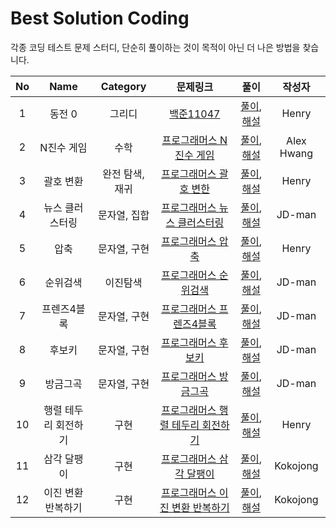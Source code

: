 # Best Solution Coding

각종 코딩 테스트 문제 스터디, 단순히 풀이하는 것이 목적이 아닌 더 나은 방법을 찾습니다.

|No|Name|Category|문제링크|풀이|작성자|
|:-:|:---:|:--------:|:------:|:--:|:-----:|
|1|동전 0|그리디|[백준11047](https://www.acmicpc.net/problem/11047)|[풀이](Solutions/BOJ/Greedy/BOJ11047.swift), [해설](https://blog.naver.com/raphaelra44/222546195826)|Henry|
|2|N진수 게임|수학|[프로그래머스 N진수 게임](https://programmers.co.kr/learn/courses/30/lessons/17687)|[풀이](Solutions/Programmers/Math/Ngame.swift), [해설](https://cksgh.tistory.com/entry/N%EC%A7%84%EC%88%98-%EA%B2%8C%EC%9E%84-Swift)|Alex Hwang|
|3|괄호 변환|완전 탐색, 재귀|[프로그래머스 괄호 변한](https://programmers.co.kr/learn/courses/30/lessons/60058)|[풀이](Solutions/Programmers/Recursive/BracketTranslate.swift), [해설](https://blog.naver.com/raphaelra44/222566491277)|Henry|
|4|뉴스 클러스터링|문자열, 집합|[프로그래머스 뉴스 클러스터링](https://programmers.co.kr/learn/courses/30/lessons/17677)|[풀이](Solutions/Programmers/Set/News/README.md), [해설](Solutions/Programmers/Set/News/README.md)|JD-man|
|5|압축|문자열, 구현|[프로그래머스 압축](https://programmers.co.kr/learn/courses/30/lessons/17684)|[풀이](Solutions/Programmers/String/Compress.swift), [해설](https://blog.naver.com/raphaelra44/222591530538)|Henry|
|6|순위검색|이진탐색|[프로그래머스 순위검색](https://programmers.co.kr/learn/courses/30/lessons/72412)|[풀이](Solutions/Programmers/BinarySearch/SearchRank.md), [해설](Solutions/Programmers/BinarySearch/SearchRank.md)|JD-man|
|7|프렌즈4블록|문자열, 구현|[프로그래머스 프렌즈4블록](https://programmers.co.kr/learn/courses/30/lessons/17679)|[풀이](Solutions/Programmers/Recursive/4Block.md), [해설](Solutions/Programmers/Recursive/4Block.md)|JD-man|
|8|후보키|문자열, 구현|[프로그래머스 후보키](https://programmers.co.kr/learn/courses/30/lessons/42890)|[풀이](Solutions/Programmers/String/CandidateKey.md), [해설](Solutions/Programmers/String/CandidateKey.md)|JD-man|
|9|방금그곡|문자열, 구현|[프로그래머스 방금그곡](https://programmers.co.kr/learn/courses/30/lessons/17683)|[풀이](Solutions/Programmers/String/ThatSong.md), [해설](Solutions/Programmers/String/ThatSong.md)|JD-man|
|10|행렬 테두리 회전하기|구현|[프로그래머스 행렬 테두리 회전하기](https://programmers.co.kr/learn/courses/30/lessons/77485)|[풀이](Solutions/Programmers/Implement/MatrixRotateBound.swift), [해설](https://blog.naver.com/raphaelra44/222591986545)|Henry|
|11|삼각 달팽이|구현|[프로그래머스 삼각 달팽이](https://programmers.co.kr/learn/courses/30/lessons/68645)|[풀이](https://github.com/urijan44/BestSolution/blob/master/Solutions/Programmers/Implement/TriangleSnail.md), [해설](https://github.com/urijan44/BestSolution/blob/master/Solutions/Programmers/Implement/TriangleSnail.md)|Kokojong|
|12|이진 변환 반복하기|구현|[프로그래머스 이진 변환 반복하기](https://programmers.co.kr/learn/courses/30/lessons/70129)|[풀이](https://github.com/urijan44/BestSolution/blob/master/Solutions/Programmers/Implement/BinaryConvert.md),[해설](https://github.com/urijan44/BestSolution/blob/master/Solutions/Programmers/Implement/BinaryConvert.md)|Kokojong|
